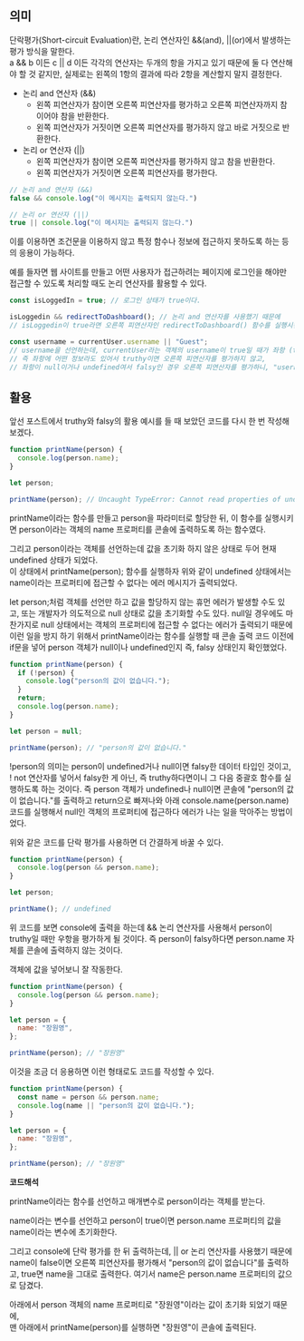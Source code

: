 ## **의미**

단락평가(Short-circuit Evaluation)란, 논리 연산자인 &&(and), ||(or)에서 발생하는 평가 방식을 말한다.  
a && b 이든 c || d 이든 각각의 연산자는 두개의 항을 가지고 있기 때문에 둘 다 연산해야 할 것 같지만, 실제로는 왼쪽의 1항의 결과에 따라 2항을 계산할지 말지 결정한다.

-   논리 and 연산자 (&&)
    -   왼쪽 피연산자가 참이면 오른쪽 피연산자를 평가하고 오른쪽 피연산자까지 참이어야 참을 반환한다.
    -   왼쪽 피연산자가 거짓이면 오른쪽 피연산자를 평가하지 않고 바로 거짓으로 반환한다.
-   논리 or 연산자 (||)
    -   왼쪽 피연산자가 참이면 오른쪽 피연산자를 평가하지 않고 참을 반환한다.
    -   왼쪽 피연산자가 거짓이면 오른쪽 피연산자를 평가한다.

```javascript
// 논리 and 연산자 (&&)
false && console.log("이 메시지는 출력되지 않는다.")

// 논리 or 연산자 (||)
true || console.log("이 메시지는 출력되지 않는다.")
```

이를 이용하면 조건문을 이용하지 않고 특정 함수나 정보에 접근하지 못하도록 하는 등의 응용이 가능하다.

예를 들자면 웹 사이트를 만들고 어떤 사용자가 접근하려는 페이지에 로그인을 해야만 접근할 수 있도록 처리할 때도 논리 연산자를 활용할 수 있다.

```javascript
const isLoggedIn = true; // 로그인 상태가 true이다.

isLoggedin && redirectToDashboard(); // 논리 and 연산자를 사용했기 때문에
// isLoggedin이 true라면 오른쪽 피연산자인 redirectToDashboard() 함수를 실행시킨다.
```

```javascript
const username = currentUser.username || "Guest";
// username을 선언하는데, currentUser라는 객체의 username이 true일 때가 좌항 (true라는 것은 undefined나 null이 아닌 상태, 스트링이든 number든 어떤 데이터라도 있는 상태).
// 즉 좌항에 어떤 정보라도 있어서 truthy이면 오른쪽 피연산자를 평가하지 않고,
// 좌항이 null이거나 undefined여서 falsy인 경우 오른쪽 피연산자를 평가하니, "username"이라는 프로퍼티에 Guest라는 값을 담게 된다.
```

## **활용**

앞선 포스트에서 truthy와 falsy의 활용 예시를 들 때 보았던 코드를 다시 한 번 작성해보겠다.

```javascript
function printName(person) {
  console.log(person.name);
}

let person;

printName(person); // Uncaught TypeError: Cannot read properties of undefined (reading 'name')
```

printName이라는 함수를 만들고 person을 파라미터로 할당한 뒤, 이 함수를 실행시키면 person이라는 객체의 name 프로퍼티를 콘솔에 출력하도록 하는 함수였다.

그리고 person이라는 객체를 선언하는데 값을 초기화 하지 않은 상태로 두어 현재 undefined 상태가 되었다.  
이 상태에서 printName(person); 함수를 실행하자 위와 같이 undefined 상태에서는 name이라는 프로퍼티에 접근할 수 없다는 에러 메시지가 출력되었다.

let person;처럼 객체를 선언만 하고 값을 할당하지 않는 휴먼 에러가 발생할 수도 있고, 또는 개발자가 의도적으로 null 상태로 값을 초기화할 수도 있다. null일 경우에도 마찬가지로 null 상태에서는 객체의 프로퍼티에 접근할 수 없다는 에러가 출력되기 때문에 이런 일을 방지 하기 위해서 printName이라는 함수를 실행할 때 콘솔 출력 코드 이전에 if문을 넣어 person 객체가 null이나 undefined인지 즉, falsy 상태인지 확인했었다.

```javascript
function printName(person) {
  if (!person) {
    console.log("person의 값이 없습니다.");
  }
  return;
  console.log(person.name);
}

let person = null;

printName(person); // "person의 값이 없습니다."
```

!person의 의미는 person이 undefined거나 null이면 falsy한 데이터 타입인 것이고,  
! not 연산자를 넣어서 falsy한 게 아닌, 즉 truthy하다면이니 그 다음 중괄호 함수를 실행하도록 하는 것이다. 즉 person 객체가 undefined나 null이면 콘솔에 "person의 값이 없습니다."를 출력하고 return으로 빠져나와 아래 console.name(person.name) 코드를 실행해서 null인 객체의 프로퍼티에 접근하다 에러가 나는 일을 막아주는 방법이었다.

위와 같은 코드를 단락 평가를 사용하면 더 간결하게 바꿀 수 있다.

```javascript
function printName(person) {
  console.log(person && person.name);
}

let person;

printName(); // undefined
```

위 코드를 보면 console에 출력을 하는데 && 논리 연산자를 사용해서 person이 truthy일 때만 우항을 평가하게 될 것이다. 즉 person이 falsy하다면 person.name 자체를 콘솔에 출력하지 않는 것이다.

객체에 값을 넣어보니 잘 작동한다.

```javascript
function printName(person) {
  console.log(person && person.name);
}

let person = {
  name: "장원영",
};

printName(person); // "장원영"
```

이것을 조금 더 응용하면 이런 형태로도 코드를 작성할 수 있다.

```javascript
function printName(person) {
  const name = person && person.name;
  console.log(name || "person의 값이 없습니다.");
}

let person = {
  name: "장원영",
};

printName(person); // "장원영"
```

**코드해석**

printName이라는 함수를 선언하고 매개변수로 person이라는 객체를 받는다.

name이라는 변수를 선언하고 person이 true이면 person.name 프로퍼티의 값을 name이라는 변수에 초기화한다.

그리고 console에 단락 평가를 한 뒤 출력하는데, || or 논리 연산자를 사용했기 때문에 name이 false이면 오른쪽 피연산자를 평가해서 "person의 값이 없습니다"를 출력하고, true면 name을 그대로 출력한다. 여기서 name은 person.name 프로퍼티의 값으로 담겼다.

아래에서 person 객체의 name 프로퍼티로 "장원영"이라는 값이 초기화 되었기 때문에,  
맨 아래에서 printName(person)를 실행하면 "장원영"이 콘솔에 출력된다.